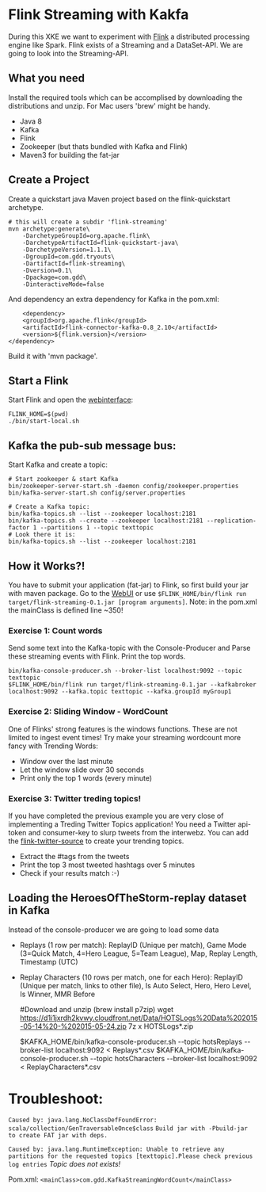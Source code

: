 # Flink Streaming with Kakfa

During this XKE we want to experiment with [Flink](https://flink.apache.org/) a distributed processing engine like Spark.
Flink exists of a Streaming and a DataSet-API. We are going to look into the Streaming-API.

## What you need
Install the required tools which can be accomplised by downloading the distributions and unzip.
For Mac users 'brew' might be handy.

- Java 8
- Kafka
- Flink
- Zookeeper (but thats bundled with Kafka and Flink)
- Maven3 for building the fat-jar


## Create a Project
Create a quickstart java Maven project based on the flink-quickstart archetype.
 
    # this will create a subdir 'flink-streaming'
    mvn archetype:generate\
        -DarchetypeGroupId=org.apache.flink\
        -DarchetypeArtifactId=flink-quickstart-java\
        -DarchetypeVersion=1.1.1\
        -DgroupId=com.gdd.tryouts\
        -DartifactId=flink-streaming\
        -Dversion=0.1\
        -Dpackage=com.gdd\
        -DinteractiveMode=false

And dependency an extra dependency for Kafka in the pom.xml:

		<dependency>
        <groupId>org.apache.flink</groupId>
        <artifactId>flink-connector-kafka-0.8_2.10</artifactId>
        <version>${flink.version}</version>
    </dependency>

Build it with 'mvn package'.


## Start a Flink
Start Flink and open the [webinterface](http://localhost:8081/):
    
    FLINK_HOME=$(pwd)
    ./bin/start-local.sh

## Kafka the pub-sub message bus:
Start Kafka and create a topic:

    # Start zookeeper & start Kafka
    bin/zookeeper-server-start.sh -daemon config/zookeeper.properties
    bin/kafka-server-start.sh config/server.properties

    # Create a Kafka topic:
    bin/kafka-topics.sh --list --zookeeper localhost:2181
    bin/kafka-topics.sh --create --zookeeper localhost:2181 --replication-factor 1 --partitions 1 --topic texttopic
    # Look there it is:
    bin/kafka-topics.sh --list --zookeeper localhost:2181

## How it Works?!
You have to submit your application (fat-jar) to Flink, so first build your jar with maven package.
Go to the [WebUI](http://localhost:8081/#/submit) or use `$FLINK_HOME/bin/flink run target/flink-streaming-0.1.jar [program arguments]`.
Note: in the pom.xml the mainClass is defined line ~350!


### Exercise 1: Count words
Send some text into the Kafka-topic with the Console-Producer and Parse these streaming events with Flink. Print the top words.


    bin/kafka-console-producer.sh --broker-list localhost:9092 --topic texttopic
    $FLINK_HOME/bin/flink run target/flink-streaming-0.1.jar --kafkabroker localhost:9092 --kafka.topic texttopic --kafka.groupId myGroup1


### Exercise 2: Sliding Window - WordCount
One of Flinks' strong features is the windows functions. These are not limited to ingest event times!
Try make your streaming wordcount more fancy with Trending Words:

- Window over the last minute
- Let the window slide over 30 seconds
- Print only the top 1 words (every minute)


### Exercise 3: Twitter treding topics!
If you have completed the previous example you are very close of implementing a Treding Twitter Topics application!
You need a Twitter api-token and consumer-key to slurp tweets from the interwebz.
You can add the [flink-twitter-source](https://ci.apache.org/projects/flink/flink-docs-master/apis/streaming/connectors/twitter.html) to create your trending topics.

- Extract the #tags from the tweets
- Print the top 3 most tweeted hashtags over 5 minutes
- Check if your results match :-)


## Loading the HeroesOfTheStorm-replay dataset in Kafka
Instead of the console-producer we are going to load some data

- Replays (1 row per match): ReplayID (Unique per match), Game Mode (3=Quick Match, 4=Hero League, 5=Team League), Map, Replay Length, Timestamp (UTC)
- Replay Characters (10 rows per match, one for each Hero): ReplayID (Unique per match, links to other file), Is Auto Select, Hero, Hero Level, Is Winner, MMR Before


    #Download and unzip (brew install p7zip)
    wget https://d1i1jxrdh2kvwy.cloudfront.net/Data/HOTSLogs%20Data%202015-05-14%20-%202015-05-24.zip
    7z x HOTSLogs*.zip

    $KAFKA_HOME/bin/kafka-console-producer.sh --topic hotsReplays    --broker-list localhost:9092 < Replays*.csv
    $KAFKA_HOME/bin/kafka-console-producer.sh --topic hotsCharacters --broker-list localhost:9092 < ReplayCharacters*.csv


# Troubleshoot:

`Caused by: java.lang.NoClassDefFoundError: scala/collection/GenTraversableOnce$class`
`Build jar with -Pbuild-jar to create FAT jar with deps.`

`Caused by: java.lang.RuntimeException: Unable to retrieve any partitions for the requested topics [texttopic].Please check previous log entries`
_Topic does not exists!_

Pom.xml:
`<mainClass>com.gdd.KafkaStreamingWordCount</mainClass>`
